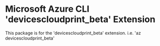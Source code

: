 Microsoft Azure CLI 'devicescloudprint_beta' Extension
==========================================

This package is for the 'devicescloudprint_beta' extension.
i.e. 'az devicescloudprint_beta'
